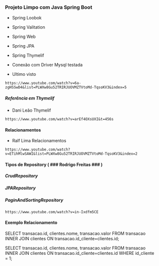 ### Projeto Limpo com Java Spring Boot
* Spring Loobok
* Spring Valitation
* Spring Web
* Spring JPA
* Spring Thymelif
* Conexão com Driver Mysql testada

* Ultimo visto
```
https://www.youtube.com/watch?v=6a-zgHSSwD4&list=PLWXw8Gu52TRIRJUOVMZTVtoMd-TqsoKV3&index=5
```

##### Referência em Thymelif
* Dani Leão Thymelif
```
https://www.youtube.com/watch?v=arEf4OXsUXI&t=456s
```

#### Relacionamentos
* Ralf Lima Relacionamentos
```
https://www.youtube.com/watch?v=ETihMlwSAWI&list=PLWXw8Gu52TRIRJUOVMZTVtoMd-TqsoKV3&index=2
```

#### Tipos de Repository ( ### Rodrigo Freitas ### )
##### CrudRepository 
##### JPARepository
##### PaginAndSortingRepository
```
https://www.youtube.com/watch?v=in-Ixdfm5CE
```

#### Exemplo Relacionamento
SELECT transacao.id, clientes.nome, transacao.valor
FROM transacao
INNER JOIN clientes
ON transacao.id_cliente=clientes.id;

SELECT transacao.id, clientes.nome, transacao.valor
FROM transacao
INNER JOIN clientes
ON transacao.id_cliente=clientes.id
WHERE id_cliente = 1;
